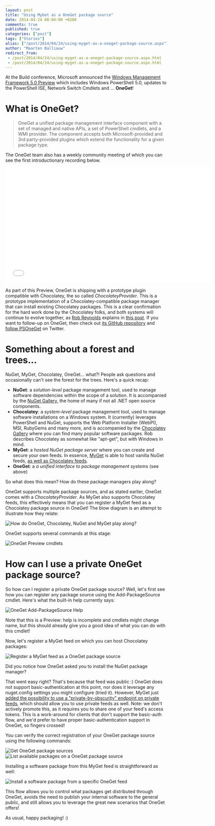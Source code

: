 ```yaml
---
layout: post
title: "Using MyGet as a OneGet package source"
date: 2014-04-24 08:04:00 +0200
comments: true
published: true
categories: ["post"]
tags: ["Stories"]
alias: ["/post/2014/04/24/using-myget-as-a-oneget-package-source.aspx"]
author: "Maarten Balliauw"
redirect_from:
 - /post/2014/04/24/using-myget-as-a-oneget-package-source.aspx.html
 - /post/2014/04/24/using-myget-as-a-oneget-package-source.aspx.html
---
```


<p>At the Build conference, Microsoft announced the <a title="Windows Management Framework 5.0 Preview" href="http://www.microsoft.com/en-eg/download/details.aspx?id=42316" target="_blank">Windows Management Framework 5.0 Preview</a> which includes Windows PowerShell 5.0, updates to the PowerShell ISE, Network Switch Cmdlets and ... <b>OneGet</b>!</p>
<h1>What is OneGet?</h1>

<blockquote>OneGet a unified package management interface component with a set of managed and native APIs, a set of PowerShell cmdlets, and a WMI provider. The component accepts both Microsoft-provided and 3rd party-provided plugins which extend the functionality for a given package type.
</blockquote>

<p>The OneGet team also has a weekly community meeting of which you can see the first introductionary recording below.</p>
<iframe width="640" height="360" src="//www.youtube-nocookie.com/embed/r0yfCSAGCLM" frameborder="0" allowfullscreen=""></iframe>
<p>As part of this Preview, OneGet is shipping with a prototype plugin compatible with Chocolatey, the so called <i>ChocolateyProvider</i>. This is a prototype implementation of a Chocolatey-compatible package manager that can install existing Chocolatey packages. This is a clear confirmation for the hard work done by the Chocolatey folks, and both systems will continue to evolve together, as <a href="https://twitter.com/ferventcoder" target="_blank">Rob Reynolds</a> explains in <a href="https://groups.google.com/forum/#!topic/chocolatey/a8WdEoF-M58" target="_blank">this post</a>. If you want to follow-up on OneGet, then check out <a href="https://github.com/OneGet/oneget" target="_blank">its GitHub repository</a> and <a href="https://twitter.com/PSOneGet" target="_blank">follow PSOneGet</a> on Twitter.</p>
<h1>Something about a forest and trees...</h1>
<p>NuGet, MyGet, Chocolatey, OneGet... what?! People ask questions and occasionally can't see the forest for the trees. Here's a quick recap:</p>
<ul>
<li><b>NuGet</b>: a <i>solution-level</i> package management tool, used to manage software dependencies within the scope of a solution. It is accompanied by the <a href="http://nuget.org" target="_blank">NuGet Gallery</a>, the home of many if not all .NET open source components.</li>
<li><b>Chocolatey</b>: a <i>system-level</i> package management tool, used to manage software installations on a Windows system. It (currently) leverages PowerShell and NuGet, supports the Web Platform Installer (WebPI), MSI, RubyGems and many more, and is accompanied by the <a href="http://chocolatey.org" target="_blank">Chocolatey Gallery</a> where you can find many popular software packages. Rob describes Chocolatey as somewhat like "apt-get", but with Windows in mind.</li>
<li><b>MyGet</b>: a <i>hosted NuGet package server</i> where you can create and secure your own feeds. In essence, <a href="https://www.myget.org" target="_blank">MyGet</a> is able to host vanilla NuGet feeds, <a href="https://docs.myget.org/docs/reference/package-sources" target="_blank">as well as Chocolatey feeds</a>.</li>
<li><b>OneGet</b>: a <i>a unified interface to package management systems</i> (see above)</li>
</ul>
<p>So what does this mean? How do these package managers play along?</p>
<p>OneGet supports multiple package sources, and as stated earlier, OneGet comes with a <i>ChocolateyProvider</i>. As MyGet also supports Chocolatey feeds, this effectively means that you can register a MyGet feed as a Chocolatey package source in OneGet! The blow diagram is an attempt to illustrate how they relate:</p>
<img style="max-width: 650px;" alt="How do OneGet, Chocolatey, NuGet and MyGet play along?" src="https://xavierdecoster.blob.core.windows.net/blog/2014-04-18/2014-04-17_1958.png">
<p>OneGet supports several commands at this stage:</p>
<img style="max-width: 650px;" alt="OneGet Preview cmdlets" src="https://xavierdecoster.blob.core.windows.net/blog/2014-04-18/2014-04-04_1058.png">
<h1>How can I use a private OneGet package source?</h1>
<p>So how can I register a private OneGet package source? Well, let's first see how you can register any package source using the Add-PackageSource cmdlet. Here's what the built-in help currently says:</p>
<img style="max-width: 650px;" alt="OneGet Add-PackageSource Help" src="https://xavierdecoster.blob.core.windows.net/blog/2014-04-18/2014-04-04_1101.png">
<p>Note that this is a Preview: help is incomplete and cmdlets might change name, but this should already give you a good idea of what you can do with this cmdlet!</p>
<p>Now, let's register a MyGet feed on which you can host Chocolatey packages:</p>
<img style="max-width: 650px;" alt="Register a MyGet feed as a OneGet package source" src="https://xavierdecoster.blob.core.windows.net/blog/2014-04-18/2014-04-04_1128.png">
<p>Did you notice how OneGet asked you to install the NuGet package manager?</p>
<p>That went easy right? That's because that feed was public :) OneGet does not support basic-authentication at this point, nor does it leverage any nuget.config settings you might configure (tried it). However, MyGet just <a href="https://docs.myget.org/docs/reference/feed-endpoints" target="_blank">added the possibility to use a "private-by-obscurity" endpoint on private feeds</a>, which should allow you to use private feeds as well. Note: we don't actively promote this, as it requires you to share one of your feed's access tokens. This is a work-around for clients that don't support the basic-auth flow, and we'd prefer to have proper basic-authentication support in OneGet, so fingers crossed!</p>
<p>You can verify the correct registration of your OneGet package source using the following commands:</p>
<img style="max-width: 650px;" alt="Get OneGet package sources" src="https://xavierdecoster.blob.core.windows.net/blog/2014-04-18/2014-04-04_1129.png">
<img style="max-width: 650px;" alt="List available packages on a OneGet package source" src="https://xavierdecoster.blob.core.windows.net/blog/2014-04-18/2014-04-04_1134.png">
<p>Installing a software package from this MyGet feed is straightforward as well:</p>
<img style="max-width: 650px;" alt="Install a software package from a specific OneGet feed" src="https://xavierdecoster.blob.core.windows.net/blog/2014-04-18/2014-04-04_1141_001.png">
<p>This flow allows you to control what packages get distributed through OneGet, avoids the need to publish your internal software to the general public, and still allows you to leverage the great new scenarios that OneGet offers!</p>
<p>As usual, happy packaging! :)</p>

